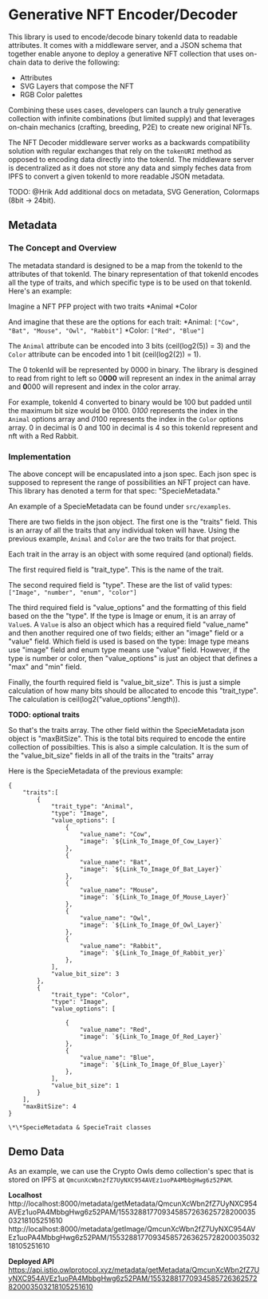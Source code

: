 # Generative NFT Encoder/Decoder

This library is used to encode/decode binary tokenId data to readable attributes. It comes with a middleware server, and a JSON schema that together enable anyone to deploy a generative NFT collection that uses on-chain data to derive the following:

-   Attributes
-   SVG Layers that compose the NFT
-   RGB Color palettes

Combining these uses cases, developers can launch a truly generative collection with infinite combinations (but limited supply) and that leverages on-chain mechanics (crafting, breeding, P2E) to create new original NFTs.

The NFT Decoder middleware server works as a backwards compatibility solution with regular exchanges that rely on the `tokenURI` method as opposed to encoding data directly into the tokenId. The middleware server is decentralized as it does not store any data and simply feches data from IPFS to convert a given tokenId to more readable JSON metadata.

TODO: @Hrik Add additional docs on metadata, SVG Generation, Colormaps (8bit -> 24bit).

## Metadata

### The Concept and Overview

The metadata standard is designed to be a map from the tokenId to the attributes of that tokenId. The binary representation of that tokenId encodes all the type of traits, and which specific type is to be used on that tokenId. Here's an example:

Imagine a NFT PFP project with two traits
*Animal
*Color

And imagine that these are the options for each trait:
*Animal: `["Cow", "Bat", "Mouse", "Owl", "Rabbit"]`
*Color: `["Red", "Blue"]`

The `Animal` attribute can be encoded into 3 bits (ceil(log2(5)) = 3) and the `Color` attribute can be encoded into 1 bit (ceil(log2(2)) = 1).

The 0 tokenId will be represented by 0000 in binary. The library is desgined to read from right to left so 0**000** will represent an index in the animal array and **0**000 will represent and index in the color array.

For example, tokenId 4 converted to binary would be 100 but padded until the maximum bit size would be 0100. 0*100* represents the index in the `Animal` options array and *0*100 represents the index in the `Color` options array. 0 in decimal is 0 and 100 in decimal is 4 so this tokenId represent and nft with a Red Rabbit.

### Implementation

The above concept will be encapuslated into a json spec. Each json spec is supposed to represent the range of possibilities an NFT project can have. This library has denoted a term for that spec: "SpecieMetadata."

An example of a SpecieMetadata can be found under `src/examples`.

There are two fields in the json object. The first one is the "traits" field. This is an array of all the traits that any individual token will have. Using the previous example, `Animal` and `Color` are the two traits for that project.

Each trait in the array is an object with some required (and optional) fields.

The first required field is "trait_type". This is the name of the trait.

The second required field is "type". These are the list of valid types:
`["Image", "number", "enum", "color"]`

The third required field is "value_options" and the formatting of this field based on the the "type". If the type is Image or enum, it is an array of `Value`s. A `Value` is also an object which has a required field "value_name" and then another required one of two fields; either an "image" field or a "value" field. Which field is used is based on the type: Image type means use "image" field and enum type means use "value" field. However, if the type is number or color, then "value_options" is just an object that defines a "max" and "min" field.

Finally, the fourth required field is "value_bit_size". This is just a simple calculation of how many bits should be allocated to encode this "trait_type". The calculation is ceil(log2("value_options".length)).

**TODO: optional traits**

So that's the traits array. The other field within the SpecieMetadata json object is "maxBitSize". This is the total bits required to encode the entire collection of possibilties. This is also a simple calculation. It is the sum of the "value_bit_size" fields in all of the traits in the "traits" array

Here is the SpecieMetadata of the previous example:

```
{
    "traits":[
        {
            "trait_type": "Animal",
            "type": "Image",
            "value_options": [
                {
                    "value_name": "Cow",
                    "image": `${Link_To_Image_Of_Cow_Layer}`
                },
                {
                    "value_name": "Bat",
                    "image": `${Link_To_Image_Of_Bat_Layer}`
                },
                {
                    "value_name": "Mouse",
                    "image": `${Link_To_Image_Of_Mouse_Layer}`
                },
                {
                    "value_name": "Owl",
                    "image": `${Link_To_Image_Of_Owl_Layer}`
                },
                {
                    "value_name": "Rabbit",
                    "image": `${Link_To_Image_Of_Rabbit_yer}`
                },
            ],
            "value_bit_size": 3
        },
        {
            "trait_type": "Color",
            "type": "Image",
            "value_options": [

                {
                    "value_name": "Red",
                    "image": `${Link_To_Image_Of_Red_Layer}`
                },
                {
                    "value_name": "Blue",
                    "image": `${Link_To_Image_Of_Blue_Layer}`
                },
            ],
            "value_bit_size": 1
        }
    ],
    "maxBitSize": 4
}
```

    \*\*SpecieMetadata & SpecieTrait classes

## Demo Data

As an example, we can use the Crypto Owls demo collection's spec that is stored on IPFS at `QmcunXcWbn2fZ7UyNXC954AVEz1uoPA4MbbgHwg6z52PAM`.

**Localhost**
http://localhost:8000/metadata/getMetadata/QmcunXcWbn2fZ7UyNXC954AVEz1uoPA4MbbgHwg6z52PAM/15532881770934585726362572820003503218105251610
http://localhost:8000/metadata/getImage/QmcunXcWbn2fZ7UyNXC954AVEz1uoPA4MbbgHwg6z52PAM/15532881770934585726362572820003503218105251610

**Deployed API**
https://api.istio.owlprotocol.xyz/metadata/getMetadata/QmcunXcWbn2fZ7UyNXC954AVEz1uoPA4MbbgHwg6z52PAM/15532881770934585726362572820003503218105251610
